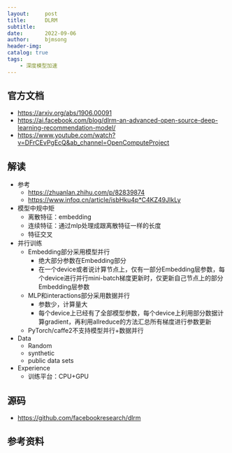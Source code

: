 ```yaml
---
layout:     post
title:      DLRM
subtitle:   
date:       2022-09-06
author:     bjmsong
header-img: 
catalog: true
tags:
    - 深度模型加速
---
```

## 官方文档
- https://arxiv.org/abs/1906.00091
- https://ai.facebook.com/blog/dlrm-an-advanced-open-source-deep-learning-recommendation-model/
- https://www.youtube.com/watch?v=DFrCEvPgEcQ&ab_channel=OpenComputeProject

## 解读
- 参考
    - https://zhuanlan.zhihu.com/p/82839874
    - https://www.infoq.cn/article/isbHku4p*C4KZ49JIkLy
- 模型中规中矩
    - 离散特征：embedding
    - 连续特征：通过mlp处理成跟离散特征一样的长度
    - 特征交叉
- 并行训练
    - Embedding部分采用模型并行
        - 绝大部分参数在Embedding部分
        - 在一个device或者说计算节点上，仅有一部分Embedding层参数，每个device进行并行mini-batch梯度更新时，仅更新自己节点上的部分Embedding层参数
    - MLP和interactions部分采用数据并行
        - 参数少，计算量大
        - 每个device上已经有了全部模型参数，每个device上利用部分数据计算gradient，再利用allreduce的方法汇总所有梯度进行参数更新
    - PyTorch/caffe2不支持模型并行+数据并行
- Data
    - Random
    - synthetic
    - public data sets
- Experience
    - 训练平台：CPU+GPU

## 源码
- https://github.com/facebookresearch/dlrm


## 参考资料
